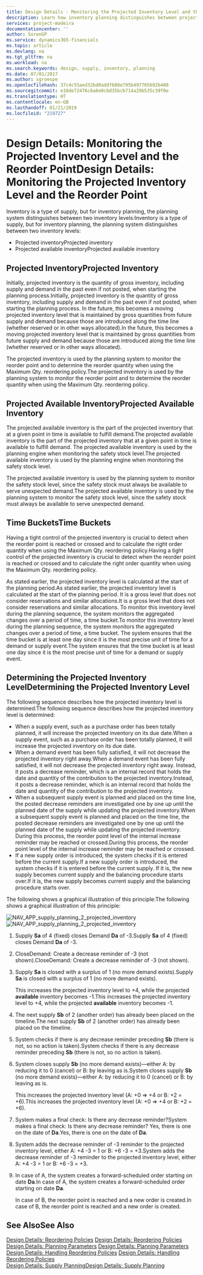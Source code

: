 ```yaml
---
title: Design Details - Monitoring the Projected Inventory Level and the Reorder Point | Microsoft Docs
description: Learn how inventory planning distinguishes between projected inventory and projected available inventory levels.
services: project-madeira
documentationcenter: ''
author: SorenGP
ms.service: dynamics365-financials
ms.topic: article
ms.devlang: na
ms.tgt_pltfrm: na
ms.workload: na
ms.search.keywords: design, supply, inventory, planning
ms.date: 07/01/2017
ms.author: sgroespe
ms.openlocfilehash: 37c4c55aed32bd0add7680e795b497705692b408
ms.sourcegitcommit: e10de72476c6a6e0cbd35bcb714a29b535c39f0e
ms.translationtype: HT
ms.contentlocale: en-GB
ms.lasthandoff: 01/21/2019
ms.locfileid: "219727"
---
```

# <a name="design-details-monitoring-the-projected-inventory-level-and-the-reorder-point"></a><span data-ttu-id="c129a-103">Design Details: Monitoring the Projected Inventory Level and the Reorder Point</span><span class="sxs-lookup"><span data-stu-id="c129a-103">Design Details: Monitoring the Projected Inventory Level and the Reorder Point</span></span>
<span data-ttu-id="c129a-104">Inventory is a type of supply, but for inventory planning, the planning system distinguishes between two inventory levels:</span><span class="sxs-lookup"><span data-stu-id="c129a-104">Inventory is a type of supply, but for inventory planning, the planning system distinguishes between two inventory levels:</span></span>  

* <span data-ttu-id="c129a-105">Projected inventory</span><span class="sxs-lookup"><span data-stu-id="c129a-105">Projected inventory</span></span>  
* <span data-ttu-id="c129a-106">Projected available inventory</span><span class="sxs-lookup"><span data-stu-id="c129a-106">Projected available inventory</span></span>  

## <a name="projected-inventory"></a><span data-ttu-id="c129a-107">Projected Inventory</span><span class="sxs-lookup"><span data-stu-id="c129a-107">Projected Inventory</span></span>  
<span data-ttu-id="c129a-108">Initially, projected inventory is the quantity of gross inventory, including supply and demand in the past even if not posted, when starting the planning process.</span><span class="sxs-lookup"><span data-stu-id="c129a-108">Initially, projected inventory is the quantity of gross inventory, including supply and demand in the past even if not posted, when starting the planning process.</span></span> <span data-ttu-id="c129a-109">In the future, this becomes a moving projected inventory level that is maintained by gross quantities from future supply and demand because those are introduced along the time line (whether reserved or in other ways allocated).</span><span class="sxs-lookup"><span data-stu-id="c129a-109">In the future, this becomes a moving projected inventory level that is maintained by gross quantities from future supply and demand because those are introduced along the time line (whether reserved or in other ways allocated).</span></span>  

<span data-ttu-id="c129a-110">The projected inventory is used by the planning system to monitor the reorder point and to determine the reorder quantity when using the Maximum Qty. reordering policy.</span><span class="sxs-lookup"><span data-stu-id="c129a-110">The projected inventory is used by the planning system to monitor the reorder point and to determine the reorder quantity when using the Maximum Qty. reordering policy.</span></span>  

## <a name="projected-available-inventory"></a><span data-ttu-id="c129a-111">Projected Available Inventory</span><span class="sxs-lookup"><span data-stu-id="c129a-111">Projected Available Inventory</span></span>  
<span data-ttu-id="c129a-112">The projected available inventory is the part of the projected inventory that at a given point in time is available to fulfill demand.</span><span class="sxs-lookup"><span data-stu-id="c129a-112">The projected available inventory is the part of the projected inventory that at a given point in time is available to fulfill demand.</span></span> <span data-ttu-id="c129a-113">The projected available inventory is used by the planning engine when monitoring the safety stock level.</span><span class="sxs-lookup"><span data-stu-id="c129a-113">The projected available inventory is used by the planning engine when monitoring the safety stock level.</span></span>  

<span data-ttu-id="c129a-114">The projected available inventory is used by the planning system to monitor the safety stock level, since the safety stock must always be available to serve unexpected demand.</span><span class="sxs-lookup"><span data-stu-id="c129a-114">The projected available inventory is used by the planning system to monitor the safety stock level, since the safety stock must always be available to serve unexpected demand.</span></span>  

## <a name="time-buckets"></a><span data-ttu-id="c129a-115">Time Buckets</span><span class="sxs-lookup"><span data-stu-id="c129a-115">Time Buckets</span></span>  
<span data-ttu-id="c129a-116">Having a tight control of the projected inventory is crucial to detect when the reorder point is reached or crossed and to calculate the right order quantity when using the Maximum Qty. reordering policy.</span><span class="sxs-lookup"><span data-stu-id="c129a-116">Having a tight control of the projected inventory is crucial to detect when the reorder point is reached or crossed and to calculate the right order quantity when using the Maximum Qty. reordering policy.</span></span>  

<span data-ttu-id="c129a-117">As stated earlier, the projected inventory level is calculated at the start of the planning period.</span><span class="sxs-lookup"><span data-stu-id="c129a-117">As stated earlier, the projected inventory level is calculated at the start of the planning period.</span></span> <span data-ttu-id="c129a-118">It is a gross level that does not consider reservations and similar allocations.</span><span class="sxs-lookup"><span data-stu-id="c129a-118">It is a gross level that does not consider reservations and similar allocations.</span></span> <span data-ttu-id="c129a-119">To monitor this inventory level during the planning sequence, the system monitors the aggregated changes over a period of time, a time bucket.</span><span class="sxs-lookup"><span data-stu-id="c129a-119">To monitor this inventory level during the planning sequence, the system monitors the aggregated changes over a period of time, a time bucket.</span></span> <span data-ttu-id="c129a-120">The system ensures that the time bucket is at least one day since it is the most precise unit of time for a demand or supply event.</span><span class="sxs-lookup"><span data-stu-id="c129a-120">The system ensures that the time bucket is at least one day since it is the most precise unit of time for a demand or supply event.</span></span>  

## <a name="determining-the-projected-inventory-level"></a><span data-ttu-id="c129a-121">Determining the Projected Inventory Level</span><span class="sxs-lookup"><span data-stu-id="c129a-121">Determining the Projected Inventory Level</span></span>  
<span data-ttu-id="c129a-122">The following sequence describes how the projected inventory level is determined:</span><span class="sxs-lookup"><span data-stu-id="c129a-122">The following sequence describes how the projected inventory level is determined:</span></span>  

* <span data-ttu-id="c129a-123">When a supply event, such as a purchase order has been totally planned, it will increase the projected inventory on its due date.</span><span class="sxs-lookup"><span data-stu-id="c129a-123">When a supply event, such as a purchase order has been totally planned, it will increase the projected inventory on its due date.</span></span>  
* <span data-ttu-id="c129a-124">When a demand event has been fully satisfied, it will not decrease the projected inventory right away.</span><span class="sxs-lookup"><span data-stu-id="c129a-124">When a demand event has been fully satisfied, it will not decrease the projected inventory right away.</span></span> <span data-ttu-id="c129a-125">Instead, it posts a decrease reminder, which is an internal record that holds the date and quantity of the contribution to the projected inventory.</span><span class="sxs-lookup"><span data-stu-id="c129a-125">Instead, it posts a decrease reminder, which is an internal record that holds the date and quantity of the contribution to the projected inventory.</span></span>  
* <span data-ttu-id="c129a-126">When a subsequent supply event is planned and placed on the time line, the posted decrease reminders are investigated one by one up until the planned date of the supply while updating the projected inventory.</span><span class="sxs-lookup"><span data-stu-id="c129a-126">When a subsequent supply event is planned and placed on the time line, the posted decrease reminders are investigated one by one up until the planned date of the supply while updating the projected inventory.</span></span> <span data-ttu-id="c129a-127">During this process, the reorder point level of the internal increase reminder may be reached or crossed.</span><span class="sxs-lookup"><span data-stu-id="c129a-127">During this process, the reorder point level of the internal increase reminder may be reached or crossed.</span></span>  
* <span data-ttu-id="c129a-128">If a new supply order is introduced, the system checks if it is entered before the current supply.</span><span class="sxs-lookup"><span data-stu-id="c129a-128">If a new supply order is introduced, the system checks if it is entered before the current supply.</span></span> <span data-ttu-id="c129a-129">If it is, the new supply becomes current supply and the balancing procedure starts over.</span><span class="sxs-lookup"><span data-stu-id="c129a-129">If it is, the new supply becomes current supply and the balancing procedure starts over.</span></span>  

<span data-ttu-id="c129a-130">The following shows a graphical illustration of this principle:</span><span class="sxs-lookup"><span data-stu-id="c129a-130">The following shows a graphical illustration of this principle:</span></span>  

<span data-ttu-id="c129a-131">![](media/nav_app_supply_planning_2_projected_inventory.png "NAV_APP_supply_planning_2_projected_inventory")</span><span class="sxs-lookup"><span data-stu-id="c129a-131">![](media/nav_app_supply_planning_2_projected_inventory.png "NAV_APP_supply_planning_2_projected_inventory")</span></span>  

1. <span data-ttu-id="c129a-132">Supply **Sa** of 4 (fixed) closes Demand **Da** of -3.</span><span class="sxs-lookup"><span data-stu-id="c129a-132">Supply **Sa** of 4 (fixed) closes Demand **Da** of -3.</span></span>  
2. <span data-ttu-id="c129a-133">CloseDemand: Create a decrease reminder of -3 (not shown).</span><span class="sxs-lookup"><span data-stu-id="c129a-133">CloseDemand: Create a decrease reminder of -3 (not shown).</span></span>  
3. <span data-ttu-id="c129a-134">Supply **Sa** is closed with a surplus of 1 (no more demand exists).</span><span class="sxs-lookup"><span data-stu-id="c129a-134">Supply **Sa** is closed with a surplus of 1 (no more demand exists).</span></span>  

     <span data-ttu-id="c129a-135">This increases the projected inventory level to +4, while the projected **available** inventory becomes -1.</span><span class="sxs-lookup"><span data-stu-id="c129a-135">This increases the projected inventory level to +4, while the projected **available** inventory becomes -1.</span></span>  

4. <span data-ttu-id="c129a-136">The next supply **Sb** of 2 (another order) has already been placed on the timeline.</span><span class="sxs-lookup"><span data-stu-id="c129a-136">The next supply **Sb** of 2 (another order) has already been placed on the timeline.</span></span>  
5. <span data-ttu-id="c129a-137">System checks if there is any decrease reminder preceding **Sb** (there is not, so no action is taken).</span><span class="sxs-lookup"><span data-stu-id="c129a-137">System checks if there is any decrease reminder preceding **Sb** (there is not, so no action is taken).</span></span>  
6. <span data-ttu-id="c129a-138">System closes supply **Sb** (no more demand exists)—either A: by reducing it to 0 (cancel) or B: by leaving as is.</span><span class="sxs-lookup"><span data-stu-id="c129a-138">System closes supply **Sb** (no more demand exists)—either A: by reducing it to 0 (cancel) or B: by leaving as is.</span></span>  

     <span data-ttu-id="c129a-139">This increases the projected inventory level (A: +0 => +4 or B: +2 = +6).</span><span class="sxs-lookup"><span data-stu-id="c129a-139">This increases the projected inventory level (A: +0 => +4 or B: +2 = +6).</span></span>  

7. <span data-ttu-id="c129a-140">System makes a final check: Is there any decrease reminder?</span><span class="sxs-lookup"><span data-stu-id="c129a-140">System makes a final check: Is there any decrease reminder?</span></span> <span data-ttu-id="c129a-141">Yes, there is one on the date of **Da**.</span><span class="sxs-lookup"><span data-stu-id="c129a-141">Yes, there is one on the date of **Da**.</span></span>  
8. <span data-ttu-id="c129a-142">System adds the decrease reminder of -3 reminder to the projected inventory level, either A: +4 -3 = 1 or B: +6 -3 = +3.</span><span class="sxs-lookup"><span data-stu-id="c129a-142">System adds the decrease reminder of -3 reminder to the projected inventory level, either A: +4 -3 = 1 or B: +6 -3 = +3.</span></span>  
9. <span data-ttu-id="c129a-143">In case of A, the system creates a forward-scheduled order starting on date **Da**.</span><span class="sxs-lookup"><span data-stu-id="c129a-143">In case of A, the system creates a forward-scheduled order starting on date **Da**.</span></span>  

     <span data-ttu-id="c129a-144">In case of B, the reorder point is reached and a new order is created.</span><span class="sxs-lookup"><span data-stu-id="c129a-144">In case of B, the reorder point is reached and a new order is created.</span></span>  

## <a name="see-also"></a><span data-ttu-id="c129a-145">See Also</span><span class="sxs-lookup"><span data-stu-id="c129a-145">See Also</span></span>  
<span data-ttu-id="c129a-146">[Design Details: Reordering Policies](design-details-reordering-policies.md) </span><span class="sxs-lookup"><span data-stu-id="c129a-146">[Design Details: Reordering Policies](design-details-reordering-policies.md) </span></span>  
<span data-ttu-id="c129a-147">[Design Details: Planning Parameters](design-details-planning-parameters.md) </span><span class="sxs-lookup"><span data-stu-id="c129a-147">[Design Details: Planning Parameters](design-details-planning-parameters.md) </span></span>  
<span data-ttu-id="c129a-148">[Design Details: Handling Reordering Policies](design-details-handling-reordering-policies.md) </span><span class="sxs-lookup"><span data-stu-id="c129a-148">[Design Details: Handling Reordering Policies](design-details-handling-reordering-policies.md) </span></span>  
[<span data-ttu-id="c129a-149">Design Details: Supply Planning</span><span class="sxs-lookup"><span data-stu-id="c129a-149">Design Details: Supply Planning</span></span>](design-details-supply-planning.md)
